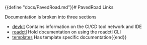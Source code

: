 {{define "docs/PavedRoad.md"}}# PavedRoad Links

Documentation is broken into three sections

- [devkit](https://github.com/pavedroad-io/roadctl/blob/master/docs/devkit/README.md) Contains information on the CI/CD tool network and IDE
- [roadctl](https://github.com/pavedroad-io/roadctl/blob/master/docs/roadctl/README.md) Hold documentation on using the roadctl CLI
- [templates](https://github.com/pavedroad-io/roadctl/blob/master/docs/templates/README.md) Has template specific documentation{{end}}
